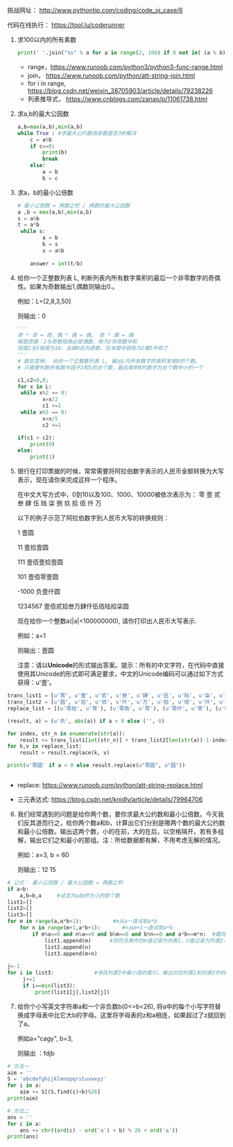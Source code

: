 挑战网址： http://www.pythontip.com/coding/code_oj_case/6



代码在线执行： https://tool.lu/coderunner

1. 求100以内的所有素数

   ```python
   print(' '.join("%s" % a for a in range(2, 100) if 0 not in( (a % b) for b in range(2, a) )) )
   ```

   - range，https://www.runoob.com/python3/python3-func-range.html
   - join， https://www.runoob.com/python/att-string-join.html
   - for i in range, https://blog.csdn.net/weixin_38705903/article/details/79238226
   - 列表推导式， https://www.cnblogs.com/zanao/p/11061738.html

2. 求a,b的最大公因数

   ```python
   a,b=max(a,b),min(a,b)
   while True : #求最大公约数用余数是否为0解决
       c = a%b
       if c==0: 
           print(b)
           break
       else:
           a = b
           b = c
   ```

3. 求a，b的最小公倍数

   ```python
   # 最小公倍数 = 两数之积 / 两数的最大公因数   
   a ,b = max(a,b),min(a,b)
   s = a%b
   t = a*b
    while s:
           a = b
           b = s 
           s = a%b
    
       answer = int(t/b)
   ```

4. 给你一个正整数列表 L, 判断列表内所有数字乘积的最后一个非零数字的奇偶性。如果为奇数输出1,偶数则输出0.。

   例如：L=[2,8,3,50]

   则输出：0

   ```python
   '''
   奇 * 奇 = 奇，偶 * 偶 = 偶， 奇 * 偶 = 偶
   解题思路：2与奇数相乘必是偶数，称为2将奇数中和
   但是2与5相乘为10，去掉0后为奇数，在本题中我称为2被5中和了
   '''
   # 题目变种， 给你一个正整数列表 L, 输出L内所有数字的乘积末尾0的个数。
   # 只需要判断所有数中因子2和5的总个数，最后乘积0的数字为总个数中小的一个
   
   c1,c2=0,0;
   for x in L:
    while x%2 == 0:
           x=x/2
           c1 +=1
    while x%5 == 0:
           x=x/5
           c2 +=1
   
   if(c1 > c2):
       print(0)
   else:
       print(1)
   ```

   

5. 银行在打印票据的时候，常常需要将阿拉伯数字表示的人民币金额转换为大写表示，现在请你来完成这样一个程序。

   在中文大写方式中，0到10以及100、1000、10000被依次表示为：    零 壹 贰 叁 肆 伍 陆 柒 捌 玖 拾 佰 仟 万

   以下的例子示范了阿拉伯数字到人民币大写的转换规则：

   1	壹圆

   11	壹拾壹圆

   111	壹佰壹拾壹圆

   101	壹佰零壹圆

   -1000	负壹仟圆

   1234567	壹佰贰拾叁万肆仟伍佰陆拾柒圆

   现在给你一个整数a(|a|<100000000), 请你打印出人民币大写表示.

   例如：a=1

   则输出：壹圆

   

   注意：请以**Unicode**的形式输出答案。提示：所有的中文字符，在代码中直接使用其Unicode的形式即可满足要求，中文的Unicode编码可以通过如下方式获得：u'壹'。

```python
trans_list1 = [u'零', u'壹', u'贰', u'叁', u'肆', u'伍', u'陆', u'柒', u'捌', u'玖']
trans_list2 = [u'圆', u'拾', u'佰', u'仟', u'万', u'拾', u'佰', u'仟', u'亿']
replace_list = [(u'零拾', u'零'), (u'零佰', u'零'), (u'零仟', u'零'), (u'零万', u'万'), (u'零零零',u'零'), (u'零零','零')]

(result, a) = (u'负', abs(a)) if a < 0 else ('', 0)

for index, str_n in enumerate(str(a)):
    result += trans_list1[int(str_n)] + trans_list2[len(str(a))-1-index]
for k,v in replace_list:
    result = result.replace(k, v)

print(u'零圆' if a < 0 else result.replace(u"零圆", u"圆"))
    
```

- replace: https://www.runoob.com/python/att-string-replace.html

- 三元表达式: https://blog.csdn.net/knidly/article/details/79964706



6. 我们经常遇到的问题是给你两个数，要你求最大公约数和最小公倍数。今天我们反其道而行之，给你两个数a和b，计算出它们分别是哪两个数的最大公约数和最小公倍数。输出这两个数，小的在前，大的在后，以空格隔开。若有多组解，输出它们之和最小的那组。注：所给数据都有解，不用考虑无解的情况。

   例如：a=3, b = 60

   则输出：12 15

```python
# 公式： 最小公倍数 / 最大公因数 = 两数之积
if a>b:
    a,b=b,a     #设定为a始终为小的那个数
list1=[]
list2=[]
list3=[]
for m in range(a,a*b+1):          #m从a一直试到a*b
    for n in range(m+1,a*b+1):       #n从m+1一直试到a*b
        if m%a==0 and n%a==0 and b%m==0 and b%n==0 and a*b==m*n:  #需同时满足所有这些条件
            list1.append(m)      #将符合条件的m值记录为列表1，n值记录为列表2，二者之和记录为列表3
            list2.append(n)
            list3.append(m+n)
 
j=-1
for i in list3:             #寻找列表3中最小值的索引，输出对应列表1和列表2中的m，n即为题目答案
     j+=1
     if i==min(list3):
         print(list1[j],list2[j])
```

7. 给你个小写英文字符串a和一个非负数b(0<=b<26), 将a中的每个小写字符替换成字母表中比它大b的字母。这里将字母表的z和a相连，如果超过了z就回到了a。

   例如a="cagy", b=3, 

   则输出 ：fdjb

```python
# 方法一
aim = ''
S = 'abcdefghijklmnopqrstuvwxyz'
for i in a:
    aim += S[(S.find(i)+b)%26]
print(aim)

# 方法二
ans = ''
for c in a:
    ans += chr((ord(c) - ord('a') + b) % 26 + ord('a'))
print(ans)
```

